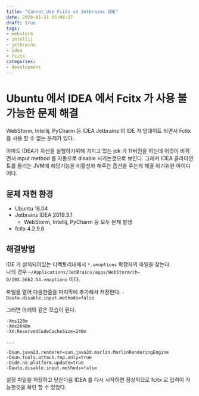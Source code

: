 ```yaml
---
title: "Cannot Use Fcitx in Jetbrains IDE"
date: 2020-01-21 05:08:37
draft: true
tags:
- webstorm
- intellij
- jetbrains
- idea
- fcitx
categories:
- development
---
```



# Ubuntu 에서 IDEA 에서 Fcitx 가 사용 불가능한 문제 해결

WebStorm, Intellij, PyCharm 등 IDEA Jetbrains 의 IDE 가 업데이트 되면서 Fcitx 를 사용 할 수 없는 문제가 있다.

아마도 IDEA가 자신을 실행하기위해 가지고 있는 jdk 가 11버전을 하는데 이것이 바뀌면서 input method 를 자동으로 disable 시키는것으로 보인다. 그래서 IDEA 클라이언트를 돌리는 JVM에 해당기능을 비활성화 해주는 옵션을 주는게 해결 하기위한 아이디어다.

## 문제 재현 환경

* Ubuntu 18.04
* Jetbrains IDEA 2019.3.1
    * WebStorm, Intellij, PyCharm 등 모두 문제 발생
* fcitx 4.2.9.6


## 해결방법

IDE 가 설치되어있는 디렉토리내에서 `*.vmoptions` 확장자의 파일을 찾는다.  
나의 경우 `~/Applications/JetBrains/apps/WebStorm/ch-0/193.5662.54.vmoptions` 이다.

파일을 열어 다음한줄을 마지막에 추가해서 저장한다.
`-Dauto.disable.input.methods=false`

그러면 아래와 같은 모습이 된다.

```
-Xms128m
-Xmx2048m
-XX:ReservedCodeCacheSize=240m

...

-Dsun.java2d.renderer=sun.java2d.marlin.MarlinRenderingEngine
-Dsun.tools.attach.tmp.only=true
-Dide.no.platform.update=true
-Dauto.disable.input.methods=false
```

설정 파일을 저장하고 닫은다음 IDEA 를 다시 시작하면 정상적으로 fcitx 로 입력이 가능한것을 확인 할 수 있었다.
